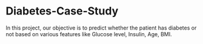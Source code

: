 # Diabetes-Case-Study
In this project, our objective is to predict whether the patient has diabetes or not based on various features like Glucose level, Insulin, Age, BMI. 
